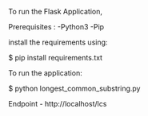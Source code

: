 To run the Flask Application,

Prerequisites :
    -Python3
    -Pip

install the requirements using:

$ pip install requirements.txt

To run the application:

$ python longest_common_substring.py

Endpoint - http://localhost/lcs

